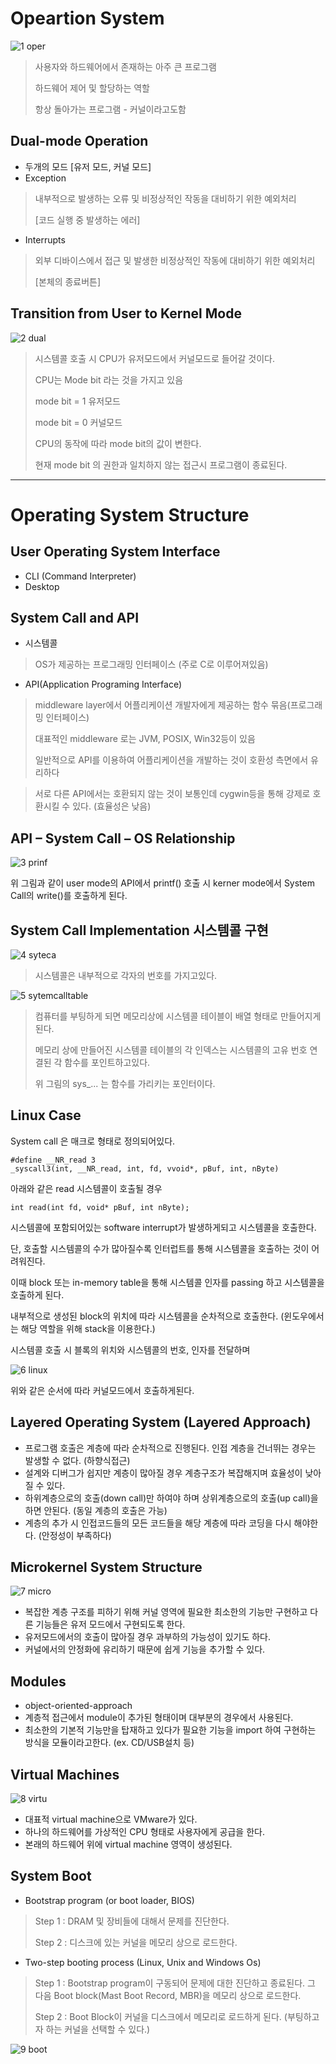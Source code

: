 # Opeartion System

![1 oper](https://user-images.githubusercontent.com/62434898/113505424-b5496680-9579-11eb-962e-465036692eea.jpg)
 
> 사용자와 하드웨어에서 존재하는 아주 큰 프로그램
> 
> 하드웨어 제어 및 할당하는 역할
> 
> 항상 돌아가는 프로그램 - 커널이라고도함

## Dual-mode Operation
- 두개의 모드 [유저 모드, 커널 모드]
- Exception
> 내부적으로 발생하는 오류 및 비정상적인 작동을 대비하기 위한 예외처리
> 
> [코드 실행 중 발생하는 에러]
- Interrupts
> 외부 디바이스에서 접근 및 발생한 비정상적인 작동에 대비하기 위한 예외처리
> 
> [본체의 종료버튼]

## Transition from User to Kernel Mode

![2 dual](https://user-images.githubusercontent.com/62434898/113505425-b67a9380-9579-11eb-9750-73fb23cad534.jpg)
 
> 시스템콜 호출 시 CPU가 유저모드에서 커널모드로 들어갈 것이다.
> 
> CPU는 Mode bit 라는 것을 가지고 있음
> 
> 	mode bit = 1 유저모드
> 
> 	mode bit = 0 커널모드
> 	
> CPU의 동작에 따라 mode bit의 값이 변한다.
> 
> 현재 mode bit 의 권한과 일치하지 않는 접근시 프로그램이 종료된다.

---

# Operating System Structure

## User Operating System Interface
- CLI (Command Interpreter)
- Desktop

## System Call and API
- 시스템콜
> OS가 제공하는 프로그래밍 인터페이스 (주로 C로 이루어져있음)
- API(Application Programing Interface) 
> middleware layer에서 어플리케이션 개발자에게 제공하는 함수 묶음(프로그래밍 인터페이스)
> 
> 대표적인 middleware 로는 JVM, POSIX, Win32등이 있음
> 
> 일반적으로 API를 이용하여 어플리케이션을 개발하는 것이 호환성 측면에서 유리하다

> 서로 다른 API에서는 호환되지 않는 것이 보통인데 cygwin등을 통해 강제로 호환시킬 수 있다. (효율성은 낮음)

## API – System Call – OS Relationship

![3 prinf](https://user-images.githubusercontent.com/62434898/113505426-b67a9380-9579-11eb-95ea-b6ec17f2be37.jpg)

위 그림과 같이 user mode의 API에서 printf() 호출 시 kerner mode에서 System Call의 write()를 호출하게 된다.

## System Call Implementation 시스템콜 구현

![4 syteca](https://user-images.githubusercontent.com/62434898/113505428-b7132a00-9579-11eb-8d83-baffe505da7e.jpg) 

> 시스템콜은 내부적으로 각자의 번호를 가지고있다.
 
![5 sytemcalltable](https://user-images.githubusercontent.com/62434898/113505429-b7132a00-9579-11eb-9d7a-3e6fc2ab4d2c.jpg)

> 컴퓨터를 부팅하게 되면 메모리상에 시스템콜 테이블이 배열 형태로 만들어지게된다. 
> 
> 메모리 상에 만들어진 시스템콜 테이블의 각 인덱스는 시스템콜의 고유 번호 연결된 각 함수를 포인트하고있다. 
> 
> 위 그림의 sys_... 는 함수를 가리키는 포인터이다.

## Linux Case
System call 은 매크로 형태로 정의되어있다.
```
#define __NR_read 3
_syscall3(int, __NR_read, int, fd, vvoid*, pBuf, int, nByte)
```
아래와 같은 read 시스템콜이 호출될 경우
```
int read(int fd, void* pBuf, int nByte);
```
시스템콜에 포함되어있는 software interrupt가 발생하게되고 시스템콜을 호출한다.

단, 호출할 시스템콜의 수가 많아질수록 인터럽트를 통해 시스템콜을 호출하는 것이 어려워진다.

이때 block 또는 in-memory table을 통해 시스템콜 인자를 passing 하고 시스템콜을 호출하게 된다.

내부적으로 생성된 block의 위치에 따라 시스템콜을 순차적으로 호출한다.
(윈도우에서는 해당 역할을 위해 stack을 이용한다.)

시스템콜 호출 시 블록의 위치와 시스템콜의 번호, 인자를 전달하며

![6 linux](https://user-images.githubusercontent.com/62434898/113505430-b7abc080-9579-11eb-861d-a7de13ed5c4c.jpg)

위와 같은 순서에 따라 커널모드에서 호출하게된다.	

## Layered Operating System (Layered Approach)
- 프로그램 호출은 계층에 따라 순차적으로 진행된다. 인접 계층을 건너뛰는 경우는 발생할 수 없다. (하향식접근)
- 설계와 디버그가 쉽지만 계층이 많아질 경우 계층구조가 복잡해지며 효율성이 낮아질 수 있다. 
- 하위계층으로의 호출(down call)만 하여야 하며 상위계층으로의 호출(up call)을 하면 안된다. (동일 계층의 호출은 가능)
- 계층의 추가 시 인접코드들의 모든 코드들을 해당 계층에 따라 코딩을 다시 해야한다. (안정성이 부족하다)

## Microkernel System Structure

![7 micro](https://user-images.githubusercontent.com/62434898/113505431-b7abc080-9579-11eb-9355-d6494e95ab5d.jpg)

- 복잡한 계층 구조를 피하기 위해 커널 영역에 필요한 최소한의 기능만 구현하고 다른 기능들은 유저 모드에서 구현되도록 한다. 
- 유저모드에서의 호출이 많아질 경우 과부하의 가능성이 있기도 하다.
- 커널에서의 안정화에 유리하기 때문에 쉽게 기능을 추가할 수 있다.

## Modules
- object-oriented-approach
- 계층적 접근에서 module이 추가된 형태이며 대부분의 경우에서 사용된다.
- 최소한의 기본적 기능만을 탑재하고 있다가 필요한 기능을 import 하여 구현하는 방식을 모듈이라고한다. (ex. CD/USB설치 등)

## Virtual Machines

![8 virtu](https://user-images.githubusercontent.com/62434898/113505432-b7abc080-9579-11eb-9aa8-46cc45e98fd7.jpg)
 
- 대표적 virtual machine으로 VMware가 있다.
- 하나의 하드웨어를 가상적인 CPU 형태로 사용자에게 공급을 한다.
- 본래의 하드웨어 위에 virtual machine 영역이 생성된다.

## System Boot
- Bootstrap program (or boot loader, BIOS)
> Step 1 : DRAM 및 장비들에 대해서 문제를 진단한다.
> 
> Step 2 : 디스크에 있는 커널을 메모리 상으로 로드한다.
- Two-step booting process (Linux, Unix and Windows Os)
> Step 1 : Bootstrap program이 구동되어 문제에 대한 진단하고 종료된다. 그 다음 Boot block(Mast Boot Record, MBR)을 메모리 상으로 로드한다.
> 
> Step 2 :  Boot Block이 커널을 디스크에서 메모리로 로드하게 된다. (부팅하고자 하는 커널을 선택할 수 있다.)

![9 boot](https://user-images.githubusercontent.com/62434898/113505433-b8445700-9579-11eb-824e-5e99edc2bce9.jpg)
 

